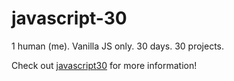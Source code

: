 # javascript-30
1 human (me). Vanilla JS only. 30 days. 30 projects.

Check out [javascript30](https://javascript30.com/) for more information!
